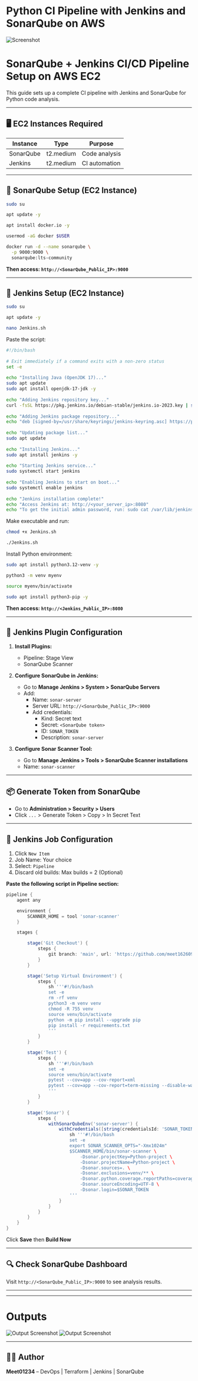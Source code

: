 # Python CI Pipeline with Jenkins and SonarQube on AWS

![Screenshot](CI.png)

# SonarQube + Jenkins CI/CD Pipeline Setup on AWS EC2

This guide sets up a complete CI pipeline with Jenkins and SonarQube for Python code analysis.

---

## 🖥️ EC2 Instances Required

| Instance     | Type      | Purpose     |
|--------------|-----------|-------------|
| SonarQube    | t2.medium | Code analysis |
| Jenkins      | t2.medium | CI automation |

---

## 🔧 SonarQube Setup (EC2 Instance)

```bash
sudo su
```
```bash
apt update -y
```
```bash
apt install docker.io -y
```
```bash
usermod -aG docker $USER
```
```bash
docker run -d --name sonarqube \
  -p 9000:9000 \
  sonarqube:lts-community
```

**Then access: `http://<SonarQube_Public_IP>:9000`**

---

## 🔧 Jenkins Setup (EC2 Instance)

```bash
sudo su
```
```bash
apt update -y
```
```bash
nano Jenkins.sh
```

Paste the script:

```bash
#!/bin/bash
 
# Exit immediately if a command exits with a non-zero status
set -e
 
echo "Installing Java (OpenJDK 17)..."
sudo apt update
sudo apt install openjdk-17-jdk -y
 
echo "Adding Jenkins repository key..."
curl -fsSL https://pkg.jenkins.io/debian-stable/jenkins.io-2023.key | sudo tee /usr/share/keyrings/jenkins-keyring.asc > /dev/null
 
echo "Adding Jenkins package repository..."
echo "deb [signed-by=/usr/share/keyrings/jenkins-keyring.asc] https://pkg.jenkins.io/debian-stable binary/" | sudo tee /etc/apt/sources.list.d/jenkins.list > /dev/null
 
echo "Updating package list..."
sudo apt update
 
echo "Installing Jenkins..."
sudo apt install jenkins -y
 
echo "Starting Jenkins service..."
sudo systemctl start jenkins
 
echo "Enabling Jenkins to start on boot..."
sudo systemctl enable jenkins
 
echo "Jenkins installation complete!"
echo "Access Jenkins at: http://<your_server_ip>:8080"
echo "To get the initial admin password, run: sudo cat /var/lib/jenkins/secrets/initialAdminPassword"
```

Make executable and run:

```bash
chmod +x Jenkins.sh
```
```bash
./Jenkins.sh
```

Install Python environment:

```bash
sudo apt install python3.12-venv -y
```
```bash
python3 -m venv myenv
```
```bash
source myenv/bin/activate
```
```bash
sudo apt install python3-pip -y
```
**Then access: `http://<Jenkins_Public_IP>:8080`**

---

## 🔌 Jenkins Plugin Configuration

1. **Install Plugins:**
   - Pipeline: Stage View
   - SonarQube Scanner

2. **Configure SonarQube in Jenkins:**
   - Go to **Manage Jenkins > System > SonarQube Servers**
   - Add:
     - Name: `sonar-server`
     - Server URL: `http://<SonarQube_Public_IP>:9000`
     - Add credentials:
       - Kind: Secret text
       - Secret: `<SonarQube token>`
       - ID: `SONAR_TOKEN`
       - Description: `sonar-server`

3. **Configure Sonar Scanner Tool:**
   - Go to **Manage Jenkins > Tools > SonarQube Scanner installations**
   - Name: `sonar-scanner`

---

## 📦 Generate Token from SonarQube

- Go to **Administration > Security > Users**
- Click `...` > Generate Token > Copy > In Secret Text

---

## 🧪 Jenkins Job Configuration

1. Click `New Item`
2. Job Name: Your choice
3. Select: `Pipeline`
4. Discard old builds: Max builds = 2 (Optional)

**Paste the following script in Pipeline section:**

```groovy
pipeline {
    agent any

    environment {
        SCANNER_HOME = tool 'sonar-scanner'
    }

    stages {

        stage('Git Checkout') {
            steps {
                git branch: 'main', url: 'https://github.com/meet162609/CI-CD-Pipeline-for-Python-using-Jenkins-and-SonarQube-on-AWS.git'
            }
        }

        stage('Setup Virtual Environment') {
            steps {
                sh '''#!/bin/bash
                set -e
                rm -rf venv
                python3 -m venv venv
                chmod -R 755 venv
                source venv/bin/activate
                python -m pip install --upgrade pip
                pip install -r requirements.txt
                '''
            }
        }

        stage('Test') {
            steps {
                sh '''#!/bin/bash
                set -e
                source venv/bin/activate
                pytest --cov=app --cov-report=xml
                pytest --cov=app --cov-report=term-missing --disable-warnings
                '''
            }
        }

        stage('Sonar') {
            steps {
                withSonarQubeEnv('sonar-server') {
                    withCredentials([string(credentialsId: 'SONAR_TOKEN', variable: 'SONAR_TOKEN')]) {
                        sh '''#!/bin/bash
                        set -e
                        export SONAR_SCANNER_OPTS="-Xmx1024m"
                        $SCANNER_HOME/bin/sonar-scanner \
                            -Dsonar.projectKey=Python-project \
                            -Dsonar.projectName=Python-project \
                            -Dsonar.sources=. \
                            -Dsonar.exclusions=venv/** \
                            -Dsonar.python.coverage.reportPaths=coverage.xml \
                            -Dsonar.sourceEncoding=UTF-8 \
                            -Dsonar.login=$SONAR_TOKEN
                        '''
                    }
                }
            }
        }
    }
}
```

Click **Save** then **Build Now**

---

## 🔍 Check SonarQube Dashboard

Visit `http://<SonarQube_Public_IP>:9000` to see analysis results.

---

---
# Outputs

![Output Screenshot](Sonar.png)
![Output Screenshot](Qube.png)

---

## 👨‍💻 Author

**Meet01234** – DevOps | Terraform | Jenkins | SonarQube
